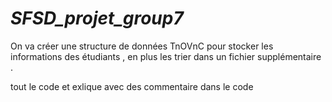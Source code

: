 # _SFSD_projet_group7_
On va créer une structure de données TnOVnC pour stocker les informations des étudiants , en plus les trier dans un fichier supplémentaire .


tout le code et exlique avec des commentaire dans le code
